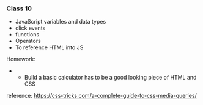 ### Class 10
* JavaScript variables and data types
* click events
* functions 
* Operators
* To reference HTML into JS


Homework:
* - Build a basic calculator has to be a good looking piece of HTML and CSS
    
reference:
https://css-tricks.com/a-complete-guide-to-css-media-queries/






